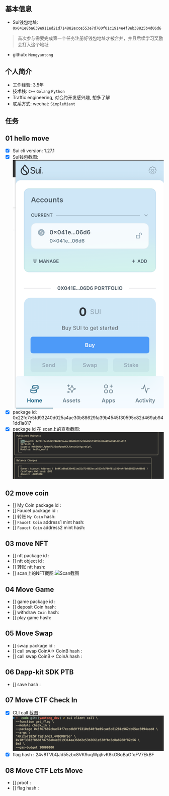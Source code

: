 ## 基本信息
- Sui钱包地址: `0x041e8ba639e911ed21d714882ecce553e7d700f01c1914e4f8eb38825b4d06d6`
> 首次参与需要完成第一个任务注册好钱包地址才被合并，并且后续学习奖励会打入这个地址
- github: `Mengyantong`

## 个人简介
- 工作经验: 3.5年
- 技术栈: `C++` `Golang` `Python`
- Traffic engineering, 对合约开发感兴趣, 想多了解
- 联系方式: wechat: `SimpleMiant`

## 任务

##   01 hello move  
- [x] Sui cli version: 1.27.1
- [x] Sui钱包截图: ![Sui钱包截图](./images/suiwallet.png)
- [x] package id: 0x22fc7e5fd93240d025a4ae30b88629fa39b4545f30595c82d469ab941dd1a817
- [x] package id 在 scan上的查看截图:![Scan截图](./images/scan.png)

##   02 move coin
- [] My Coin package id : 
- [] Faucet package id : 
- [] 转账 `My Coin` hash:
- [] `Faucet Coin` address1 mint hash:
- [] `Faucet Coin` address2 mint hash:

##   03 move NFT
- [] nft package id :
- [] nft object id : 
- [] 转账 nft  hash:
- [] scan上的NFT截图:![Scan截图](./images/你的图片地址)

##   04 Move Game
- [] game package id :
- [] deposit Coin hash:
- [] withdraw `Coin` hash:
- [] play game hash:

##   05 Move Swap
- [] swap package id :
- [] call swap CoinA-> CoinB  hash :
- [] call swap CoinB-> CoinA  hash :

##   06 Dapp-kit SDK PTB
- [] save hash :

##   07 Move CTF Check In
- [x] CLI call 截图 : ![截图](./images/clicall.png)
- [x] flag hash : 24v8TVbQJd55zbx8VK9uqWpjhvK8kGBoBaGfqFV7EkBF

##   08 Move CTF Lets Move
- [] proof : 
- [] flag hash :
